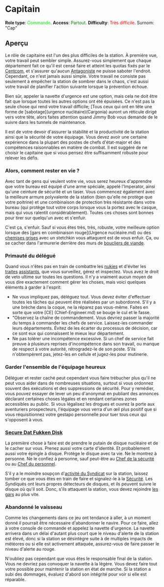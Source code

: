 # Capitain
**Role type**: <font color= "#green">Commande</font>. **Access**: <font color="green">Partout</font>. **Difficulty**: <font color="Red">Très difficile</font>. Surnom: "Cap"



## Aperçu

Le rôle de capitaine est l'un des plus difficiles de la station. À première vue, votre travail peut sembler simple. Assurez-vous simplement que chaque département fait ce qu'il est censé faire et atteint les quotas fixés par le [Centcom](\3_HowToPlay\Jobs\Protagonist_roles\Centcom_roles\Central-Command-Officer.md), et s'assurer qu'aucun [Antagoniste](\3_HowToPlay\jobs\Antagonist_roles\Antagonist_roles.md) ne puisse saboter l'endroit.
Cependant, ce n'est jamais aussi simple. Votre travail ne consiste pas seulement à empêcher la station de sombrer dans le chaos, c'est aussi votre travail de planifier l'action suivante lorsque la prévention échoue.

Bien sûr, appeler la navette d'urgence est une option, mais cela ne doit être fait que lorsque toutes les autres options ont été épuisées. Ce n'est pas la seule chose qui rend votre travail difficile; [Tous ceux qui ont en tête une forme de [sabotage](urgence nucléaire)(Cargonia) auront un réticule dirigé vers votre tête, alors faites attention quand Jimmy Bob vous demande de le suivre dans les tunnels de maintenance.

Il est de votre devoir d'assurer la stabilité et la productivité de la station ainsi que la sécurité de votre équipage. Vous devez avoir une certaine expérience dans la plupart des postes de chefs d'état-major et des compétences raisonnables en matière de combat. Il est suggéré de ne choisir le capitaine que si vous pensez être suffisamment robuste pour relever les défis.

### Alors, comment rester en vie ?

Avec tant de gens qui veulent votre vie, vous serez heureux d'apprendre que votre bureau est équipé d'une arme spéciale, appelé l'Imperator, ainsi qu'une ceinture de sécurité et un taser. Vous commencez également avec la meilleure armure polyvalente de la station (bien qu'elle ne protège que votre poitrine) et une combinaison de protection très résistante dans votre bureau (qui protège tout votre corps lorsque vous la portez avec le casque, mais qui vous ralentit considérablement). Toutes ces choses sont bonnes pour tirer sur quelqu'un avec et s'enfuir.

C'est ça, s'enfuir. Sauf si vous êtes très, très, robuste, votre meilleure option lorsque des [gars en combinaison rouge](Urgence nucléaire.md) ou des [chemises grises](\3_HowToPlay\jobs\Service_roles\Assistant.md) avec un stetchkin vous attaquent est de vous enfuir. Ça, ou se cacher dans l'armurerie derrière des murs de [boucliers de viande](\3_HowToPlay\jobs\Security_roles\Security-Officer.md).


### Primauté du délégué


Quand vous n'êtes pas en train de combattre les [nukies](Nuclear-Emergency.md) et d'éviter les [traites](\5_Dev\routine1.0.5\Antagoniste\Traitor.md) [assistants](\3_HowToPlay\jobs\Service_roles\Assistant.md), que vous surveillez, gérez et inspectez. Vous avez le droit de veto ultime sur toutes les questions. Il n'y a vraiment aucun moyen de vous dire exactement comment gérer les choses, mais voici quelques éléments à garder à l'esprit:

- Ne vous impliquez pas, déléguez tout.  Vous devez éviter d'effectuer toutes les tâches qui peuvent être réalisées par un subordonné. S'il y a une brèche dans la coque, ne la réparez pas vous-même. Faites en sorte que votre [CE] (Chief-Engineer.md) se bouge le cul et le fasse.
- "Observez la chaîne de commandement. Vous devriez passer la majorité du temps à commander les chefs de service. Laissez-les commander leurs départements. Évitez de les écarter du processus de décision, car ce sont eux qui connaissent le mieux leur département.
- Ne pas tolérer une incompétence excessive. Si un chef de service fait preuve à plusieurs reprises d'incompétence dans son travail, ou manque de respect à votre autorité, rétrogradez-le de son poste. S'ils n'obtempèrent pas, jetez-les en cellule et jugez-les pour mutinerie.



### Garder l'ensemble de l'équipage heureux

Déléguer et rester caché peut cependant vous faire trébucher plus qu'il ne peut vous aider dans de nombreuses situations, surtout si vous ordonnez souvent des exécutions et des suppressions de sécurité. Pour y remédier, vous pouvez essayer de lever un peu d'anonymat en publiant des annonces déclarant certaines choses légales et en rendant certaines zones accessibles au public. Si vous légalisez les drogues et ouvrez la porte aux aventuriers prospecteurs, l'équipage vous verra d'un œil plus positif que si vous réquisitionnez votre gestapo personnelle pour tuer tous ceux qui s'opposent à vous.

### [Secure Dat Fukken Disk](\4_Univers\Items\Nuclear-Authentication-Disk.md)


La première chose à faire est de prendre le putain de disque nucléaire et de le cacher sur vous. Prenez aussi votre carte d'identité. Et probablement aussi votre épingle à disque. Protège le disque avec ta vie. Ne le montrez à personne. Ne le confiez à personne, sauf peut-être au [Chef de la sécurité](Head-of-Security-Officer.md) ou au [Chef du personnel](\3_HowToPlay\jobs\Command_role\Head-of-Personnel.md).

S'il y a le moindre soupçon d'[activité du Syndicat](Urgence-nucléaire.md) sur la station, laissez tomber ce que vous êtes en train de faire et signalez-le à la [Sécurité](Sécurité.md). Les Syndiqués ont leurs propres détecteurs de disques, et ils peuvent suivre le disque où qu'il soit. Donc, s'ils attaquent la station, vous devez rejoindre [les gars](\3_HowToPlay\jobs\Security_roles\Security-Officer.md) au plus vite.

### Abandonné le vaisseau

Comme les changements dans ce jeu ont tendance à aller, à un moment donné il pourrait être nécessaire d'abandonner le navire. Pour ce faire, allez à votre console de commande et appelez la navette d'urgence. La navette arrivera dans un délai d'autant plus court que le niveau d'alerte de la station est élevé, donc si la station se désintègre suite à de multiples impacts de météores ou si elle est activement attaquée, assurez-vous de faire passer le niveau d'alerte au rouge.

N'oubliez pas cependant que vous êtes le responsable final de la station. Vous ne devriez pas convoquer la navette à la légère. Vous devez faire tout votre possible pour maintenir la station en état de marche. Si la station a subi des dommages, évaluez d'abord son intégrité pour voir si elle est réparable.
